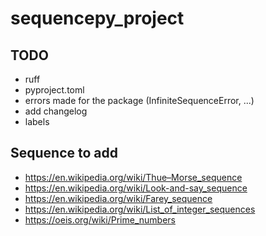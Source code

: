 # sequencepy_project

## TODO

- ruff
- pyproject.toml
- errors made for the package (InfiniteSequenceError, ...)
- add changelog
- labels

## Sequence to add

- https://en.wikipedia.org/wiki/Thue–Morse_sequence
- https://en.wikipedia.org/wiki/Look-and-say_sequence
- https://en.wikipedia.org/wiki/Farey_sequence
- https://en.wikipedia.org/wiki/List_of_integer_sequences
- https://oeis.org/wiki/Prime_numbers
